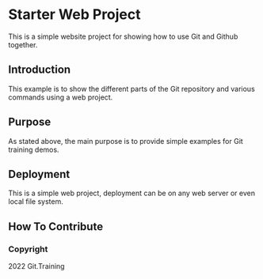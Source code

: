 # Starter Web Project

This is a simple website project for showing how to use Git and Github together.

## Introduction

This example is to show the different parts of the Git repository and various commands using a web project.

## Purpose

As stated above, the main purpose is to provide simple examples for Git training demos.

## Deployment

This is a simple web project, deployment can be on any web server or even local file system.

## How To Contribute


### Copyright

2022 Git.Training